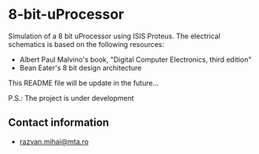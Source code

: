 # 8-bit-uProcessor
Simulation of a 8 bit uProcessor using ISIS Proteus. The electrical schematics is based on the following resources:
- Albert Paul Malvino's book, "Digital Computer Electronics, third edition"
- Bean Eater's 8 bit design architecture

This README file will be update in the future...

P.S.: The project is under development

## Contact information 
* razvan.mihai@mta.ro
